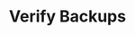 ---
sidebar_position: 6
title: "Verify Backups"
sidebar_label: "Verify Backups"
description: "Validate backup integrity in Alpine Linux environments - test backup restoration, verify backup completeness, check backup consistency, and ensure backup reliability."
keywords:
  - "alpine backup verification"
  - "backup testing"
  - "backup integrity"
  - "backup validation"
  - "backup reliability"
tags:
  - alpine
  - backup-verification
  - backup-testing
  - integrity-check
  - validation
slug: /linux/alpine/administration/backup-restore/verify-backups
---